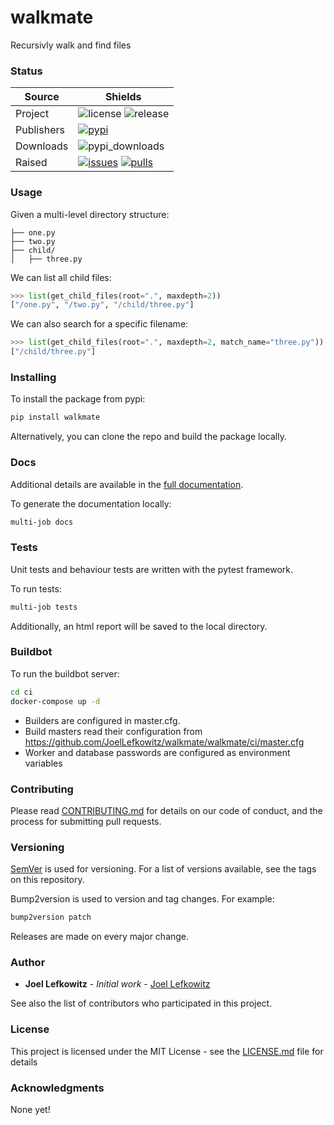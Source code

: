 # walkmate

Recursivly walk and find files

### Status

| Source     | Shields                                                        |
| ---------- | -------------------------------------------------------------- |
| Project    | ![license][license] ![release][release]                        |
| Publishers | [![pypi][pypi]][pypi_link]                                     |
| Downloads  | ![pypi_downloads][pypi_downloads]                              |
| Raised     | [![issues][issues]][issues_link] [![pulls][pulls]][pulls_link] |

<!--- Table links --->

[license]: https://img.shields.io/github/license/JoelLefkowitz/walkmate
[release]: https://img.shields.io/github/v/tag/JoelLefkowitz/walkmate
[pypi_downloads]: https://img.shields.io/pypi/dw/walkmate

[pypi]: https://img.shields.io/pypi/v/walkmate "PyPi"
[pypi_link]: https://pypi.org/project/walkmate

[issues]: https://img.shields.io/github/issues/JoelLefkowitz/walkmate "Issues"
[issues_link]: https://github.com/JoelLefkowitz/walkmate/issues

[pulls]: https://img.shields.io/github/issues-pr/JoelLefkowitz/walkmate "Pull requests"
[pulls_link]: https://github.com/JoelLefkowitz/walkmate/pulls

### Usage

Given a multi-level directory structure:

```ascii
├── one.py
├── two.py
├── child/
│   ├── three.py
```

We can list all child files:

```python
>>> list(get_child_files(root=".", maxdepth=2))
["/one.py", "/two.py", "/child/three.py"]
```

We can also search for a specific filename:

```python
>>> list(get_child_files(root=".", maxdepth=2, match_name="three.py"))
["/child/three.py"]
```

### Installing

To install the package from pypi:

```bash
pip install walkmate
```

Alternatively, you can clone the repo and build the package locally.

### Docs

Additional details are available in the [full documentation](https://walkmate.readthedocs.io/en/latest/).

To generate the documentation locally:

```bash
multi-job docs
```

### Tests

Unit tests and behaviour tests are written with the pytest framework.

To run tests:

```bash
multi-job tests
```

Additionally, an html report will be saved to the local directory.

### Buildbot

To run the buildbot server:

```bash
cd ci
docker-compose up -d
```

* Builders are configured in master.cfg.
* Build masters read their configuration from https://github.com/JoelLefkowitz/walkmate/walkmate/ci/master.cfg
* Worker and database passwords are configured as environment variables

### Contributing

Please read [CONTRIBUTING.md](CONTRIBUTING.md) for details on our code of conduct, and the process for submitting pull requests.

### Versioning

[SemVer](http://semver.org/) is used for versioning. For a list of versions available, see the tags on this repository.

Bump2version is used to version and tag changes.
For example:

```bash
bump2version patch
```

Releases are made on every major change.


### Author

- **Joel Lefkowitz** - _Initial work_ - [Joel Lefkowitz](https://github.com/JoelLefkowitz)

See also the list of contributors who participated in this project.

### License

This project is licensed under the MIT License - see the [LICENSE.md](LICENSE.md) file for details

### Acknowledgments

None yet!
